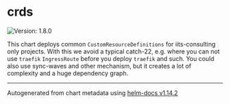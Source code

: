 # crds

![Version: 1.8.0](https://img.shields.io/badge/Version-1.8.0-informational?style=flat-square)

This chart deploys common `CustomResourceDefinitions` for iits-consulting only projects.
With this we avoid a typical catch-22, e.g. where you can not use `traefik`
`IngressRoute` before you deploy `traefik` and such.
You could also use sync-waves and other mechanism, but it creates a lot of complexity
and a huge dependency graph.

----------------------------------------------
Autogenerated from chart metadata using [helm-docs v1.14.2](https://github.com/norwoodj/helm-docs/releases/v1.14.2)
